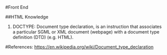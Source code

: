 #Front End

##HTML Knowledge
1. DOCTYPE: Document type declaration, is an instruction that associates a particular SGML or XML document (webpage) with a document type definition (DTD) (e.g. HTML).

#References:
https://en.wikipedia.org/wiki/Document_type_declaration


